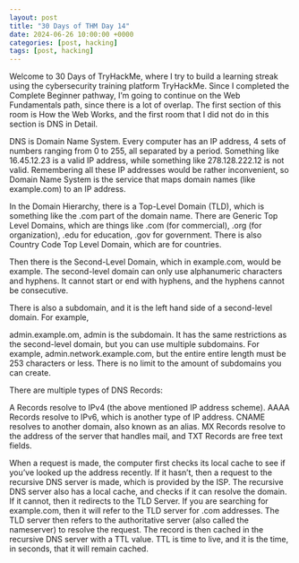 ```yaml
---
layout: post
title: "30 Days of THM Day 14"
date: 2024-06-26 10:00:00 +0000
categories: [post, hacking]
tags: [post, hacking]
---
```


Welcome to 30 Days of TryHackMe, where I try to build a learning streak using the cybersecurity training platform TryHackMe. Since I completed the Complete Beginner pathway, I’m going to continue on the Web Fundamentals path, since there is a lot of overlap. The first section of this room is How the Web Works, and the first room that I did not do in this section is DNS in Detail.



DNS is Domain Name System. Every computer has an IP address, 4 sets of numbers ranging from 0 to 255, all separated by a period. Something like 16.45.12.23 is a valid IP address, while something like 278.128.222.12 is not valid. Remembering all these IP addresses would be rather inconvenient, so Domain Name System is the service that maps domain names (like example.com) to an IP address.

In the Domain Hierarchy, there is a Top-Level Domain (TLD), which is something like the .com part of the domain name. There are Generic Top Level Domains, which are things like .com (for commercial), .org (for organization), .edu for education, .gov for government. There is also Country Code Top Level Domain, which are for countries.

Then there is the Second-Level Domain, which in example.com, would be example. The second-level domain can only use alphanumeric characters and hyphens. It cannot start or end with hyphens, and the hyphens cannot be consecutive.

There is also a subdomain, and it is the left hand side of a second-level domain. For example,

admin.example.om, admin is the subdomain. It has the same restrictions as the second-level domain, but you can use multiple subdomains. For example, admin.network.example.com, but the entire entire length must be 253 characters or less. There is no limit to the amount of subdomains you can create.

There are multiple types of DNS Records:

A Records resolve to IPv4 (the above mentioned IP address scheme). AAAA Records resolve to IPv6, which is another type of IP address. CNAME resolves to another domain, also known as an alias. MX Records resolve to the address of the server that handles mail, and TXT Records are free text fields.

When a request is made, the computer first checks its local cache to see if you’ve looked up the address recently. If it hasn’t, then a request to the recursive DNS server is made, which is provided by the ISP. The recursive DNS server also has a local cache, and checks if it can resolve the domain. If it cannot, then it redirects to the TLD Server. If you are searching for example.com, then it will refer to the TLD server for .com addresses. The TLD server then refers to the authoritative server (also called the nameserver) to resolve the request. The record is then cached in the recursive DNS server with a TTL value. TTL is time to live, and it is the time, in seconds, that it will remain cached.

